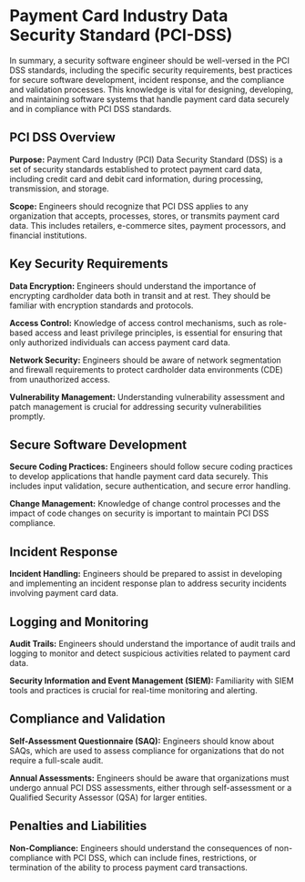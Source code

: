# Payment Card Industry Data Security Standard (PCI-DSS)

In summary, a security software engineer should be well-versed in the PCI DSS standards, including the specific security requirements, best practices for secure software development, incident response, and the compliance and validation processes. This knowledge is vital for designing, developing, and maintaining software systems that handle payment card data securely and in compliance with PCI DSS standards.

## **PCI DSS Overview**

**Purpose:** Payment Card Industry (PCI) Data Security Standard (DSS) is a set of security standards established to protect payment card data, including credit card and debit card information, during processing, transmission, and storage.

**Scope:** Engineers should recognize that PCI DSS applies to any organization that accepts, processes, stores, or transmits payment card data. This includes retailers, e-commerce sites, payment processors, and financial institutions.

## **Key Security Requirements**

**Data Encryption:** Engineers should understand the importance of encrypting cardholder data both in transit and at rest. They should be familiar with encryption standards and protocols.

**Access Control:** Knowledge of access control mechanisms, such as role-based access and least privilege principles, is essential for ensuring that only authorized individuals can access payment card data.

**Network Security:** Engineers should be aware of network segmentation and firewall requirements to protect cardholder data environments (CDE) from unauthorized access.

**Vulnerability Management:** Understanding vulnerability assessment and patch management is crucial for addressing security vulnerabilities promptly.

## **Secure Software Development**

**Secure Coding Practices:** Engineers should follow secure coding practices to develop applications that handle payment card data securely. This includes input validation, secure authentication, and secure error handling.

**Change Management:** Knowledge of change control processes and the impact of code changes on security is important to maintain PCI DSS compliance.

## **Incident Response**

**Incident Handling:** Engineers should be prepared to assist in developing and implementing an incident response plan to address security incidents involving payment card data.

## **Logging and Monitoring**

**Audit Trails:** Engineers should understand the importance of audit trails and logging to monitor and detect suspicious activities related to payment card data.

**Security Information and Event Management (SIEM):** Familiarity with SIEM tools and practices is crucial for real-time monitoring and alerting.

## **Compliance and Validation**

**Self-Assessment Questionnaire (SAQ):** Engineers should know about SAQs, which are used to assess compliance for organizations that do not require a full-scale audit.

**Annual Assessments:** Engineers should be aware that organizations must undergo annual PCI DSS assessments, either through self-assessment or a Qualified Security Assessor (QSA) for larger entities.

## **Penalties and Liabilities**

**Non-Compliance:** Engineers should understand the consequences of non-compliance with PCI DSS, which can include fines, restrictions, or termination of the ability to process payment card transactions.

